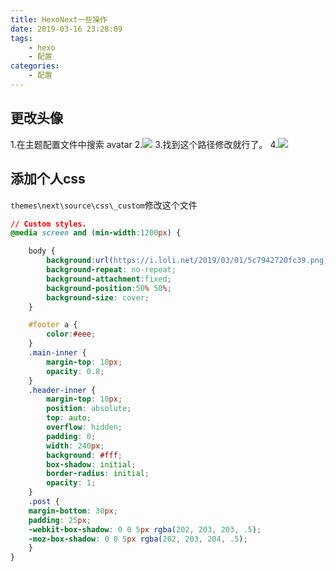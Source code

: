 ```yaml
---
title: HexoNext一些操作
date: 2019-03-16 23:28:09
tags:
    - hexo
    - 配置
categories:
    - 配置
---
```

## 更改头像
1.在主题配置文件中搜索 avatar
2.![](https://i.loli.net/2019/03/16/5c8d168f25b28.png)
3.找到这个路径修改就行了。
4.![](https://i.loli.net/2019/03/16/5c8d17d61e219.png)

## 添加个人css
`themes\next\source\css\_custom`修改这个文件

```css
// Custom styles.
@media screen and (min-width:1200px) {

    body {
   		background:url(https://i.loli.net/2019/03/01/5c7942720fc39.png);
    	background-repeat: no-repeat;
    	background-attachment:fixed;
    	background-position:50% 50%;
    	background-size: cover;
	}

    #footer a {
        color:#eee;
    }
    .main-inner { 
    	margin-top: 10px;    	
    	opacity: 0.8;
	}
	.header-inner {
		margin-top: 10px;
		position: absolute;
		top: auto;
		overflow: hidden;
		padding: 0;
		width: 240px;
		background: #fff;
		box-shadow: initial;
		border-radius: initial;
		opacity: 1;
	}
	.post {
 	margin-bottom: 30px; 
   	padding: 25px;
   	-webkit-box-shadow: 0 0 5px rgba(202, 203, 203, .5);
   	-moz-box-shadow: 0 0 5px rgba(202, 203, 204, .5);
  	}
}
```

